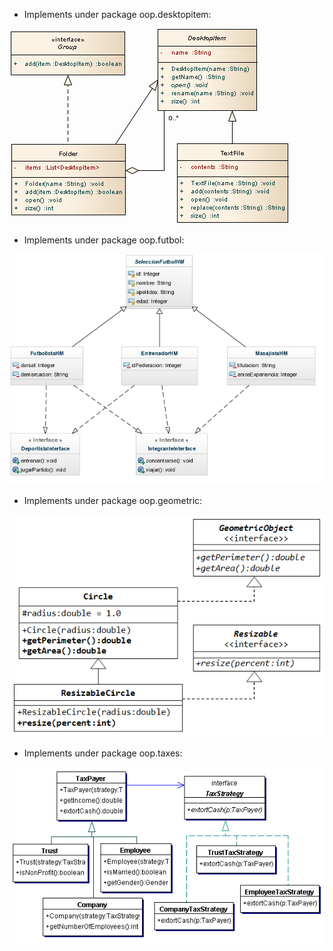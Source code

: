 - Implements under package oop.desktopitem:

![DesktopItem](desktopItemUML.png)


- Implements under package oop.futbol:

![Futbol](futbol.jpeg)

- Implements under package oop.geometric:

![Geometric Object](geometric-objetct.png)


- Implements under package oop.taxes:

![Geometric Object](tax-payer.gif)
